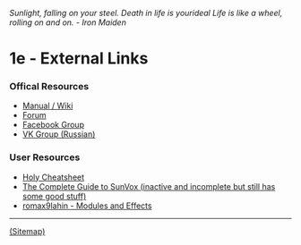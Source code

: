 _Sunlight, falling on your steel. Death in life is yourideal_
_Life is like a wheel, rolling on and on. - Iron Maiden_

# 1e - External Links

### Offical Resources
* [Manual / Wiki](http://www.warmplace.ru/wiki/sunvox:manual_en)
* [Forum](http://www.warmplace.ru/forum/viewforum.php?f=16)
* [Facebook Group](https://www.facebook.com/groups/sunvox/)
* [VK Group (Russian)](https://vk.com/sunvoxtracker "")

### User Resources
* [Holy Cheatsheet](https://drive.google.com/file/d/1yv9HMmACwgVWs0hZmIVdkhisFUyYYZx8/view)
* [The Complete Guide to SunVox (inactive and incomplete but still has some good stuff)](http://sunvox-guide.readthedocs.io/en/latest/index.html)
* [romax9lahin - Modules and Effects](https://github.com/romax9lahin/Sunvox-Stuff)

---

[(Sitemap)](https://github.com/way-of-the-sunvox/Way-of-the-SunVox/blob/master/Sitemap.md)
